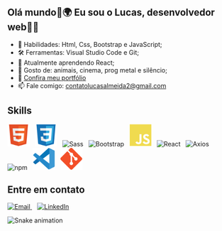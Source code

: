 ## Olá mundo👋🌍 Eu sou o Lucas, desenvolvedor web👨‍💻

- 🤹 Habilidades: Html, Css, Bootstrap e JavaScript;
- 🛠 Ferramentas: Visual Studio Code e Git;
- 🌱 Atualmente aprendendo React;
- 🤩 Gosto de: animais, cinema, prog metal e silêncio;
- 🔗 <a href="https://lucasalmeidadev.netlify.app/" target="_blank" rel="noopener noreferrer">Confira meu portfólio</a>
- 📫 Fale comigo: contatolucasalmeida2@gmail.com

<!--
  
<div>
  
  <a href="https://github.com/i-am-lucas-almeida">
    <img height="160em" src="https://github-readme-stats.vercel.app/api/top-langs/?username=i-am-lucas-almeida&layout=compact&langs_count=7&&bg_color=0d1117&title_color=ffffff&text_color=ffffff&border_color=21262d&border_radius=15"/>
  </a>
   
</div>

-->

## Skills
  
<div style="display: block">
  
  <img alt="HTML" title="HTML" height="50" width="50" src="https://raw.githubusercontent.com/devicons/devicon/master/icons/html5/html5-original.svg"> &nbsp;
  <img alt="CSS" title="CSS" height="50" width="50" src="https://raw.githubusercontent.com/devicons/devicon/master/icons/css3/css3-original.svg"> &nbsp;
  <img alt="Sass" title="Sass" height="50" width="50" src="https://cdn.jsdelivr.net/gh/devicons/devicon/icons/sass/sass-original.svg"> &nbsp;
  <img alt="Bootstrap" title="Bootstrap" height="50" width="50" src="https://cdn.jsdelivr.net/gh/devicons/devicon/icons/bootstrap/bootstrap-original.svg"> &nbsp;
  <img alt="JavaScript" title="JavaScript" height="50" width="50" src="https://raw.githubusercontent.com/devicons/devicon/master/icons/javascript/javascript-plain.svg"> &nbsp;
  <img alt="React" title="React Js" height="50" width="50" src="https://cdn.jsdelivr.net/gh/devicons/devicon/icons/react/react-original.svg"> &nbsp;
  <img alt="Axios" title="Axios" height="50" width="100" src="https://api.iconify.design/logos:axios.svg"> &nbsp;
  <img alt="npm" title="npm" height="50" width="50" src="https://cdn.jsdelivr.net/gh/devicons/devicon/icons/npm/npm-original-wordmark.svg"> &nbsp;
  <img alt="VsCode" title="Vs Code" height="50" width="50" src="https://raw.githubusercontent.com/devicons/devicon/master/icons/vscode/vscode-original.svg"> &nbsp;
  <img alt="Git" title="Git" height="50" width="50" src="https://raw.githubusercontent.com/devicons/devicon/master/icons/git/git-original.svg"> &nbsp;
  
  <!--<img align="right" alt="Lucas-gif" height="180" width="180" src="https://media.giphy.com/media/S7u66urzxc2J2/giphy.gif">-->
  
</div>
  
## Entre em contato

<a href="contatolucasalmeida2@gmail.com" title="Me mande um oi!">
   <img alt="Email" src="https://cdn.worldvectorlogo.com/logos/gmail-icon.svg" width="50">
</a>
&nbsp;&nbsp;
<a href="https://www.linkedin.com/in/lucas-almeida-galv%C3%A3o-920064185/">   
   <img alt="LinkedIn" src="https://api.iconify.design/logos:linkedin.svg" width="150">
</a>

<!--<img src="https://img.shields.io/badge/Gmail-D14836?style=for-the-badge&logo=gmail&logoColor=white" target="_blank">-->

![Snake animation](https://github.com/i-am-lucas-almeida/i-am-lucas-almeida/blob/output/github-contribution-grid-snake.svg)
  

